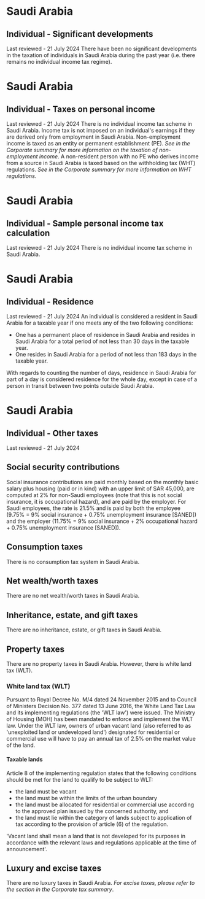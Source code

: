 # Saudi Arabia
## Individual - Significant developments
Last reviewed - 21 July 2024
There have been no significant developments in the taxation of individuals in Saudi Arabia during the past year (i.e. there remains no individual income tax regime).


# Saudi Arabia
## Individual - Taxes on personal income
Last reviewed - 21 July 2024
There is no individual income tax scheme in Saudi Arabia.
Income tax is not imposed on an individual's earnings if they are derived only from employment in Saudi Arabia.
Non-employment income is taxed as an entity or permanent establishment (PE). _See in the Corporate summary for more information on the taxation of non-employment income_.
A non-resident person with no PE who derives income from a source in Saudi Arabia is taxed based on the withholding tax (WHT) regulations. _See in the Corporate summary for more information on WHT regulations_.


# Saudi Arabia
## Individual - Sample personal income tax calculation
Last reviewed - 21 July 2024
There is no individual income tax scheme in Saudi Arabia.


# Saudi Arabia
## Individual - Residence
Last reviewed - 21 July 2024
An individual is considered a resident in Saudi Arabia for a taxable year if one meets any of the two following conditions:
  * One has a permanent place of residence in Saudi Arabia and resides in Saudi Arabia for a total period of not less than 30 days in the taxable year. 
  * One resides in Saudi Arabia for a period of not less than 183 days in the taxable year. 


With regards to counting the number of days, residence in Saudi Arabia for part of a day is considered residence for the whole day, except in case of a person in transit between two points outside Saudi Arabia.


# Saudi Arabia
## Individual - Other taxes
Last reviewed - 21 July 2024
## Social security contributions
Social insurance contributions are paid monthly based on the monthly basic salary plus housing (paid or in kind) with an upper limit of SAR 45,000, are computed at 2% for non-Saudi employees (note that this is not social insurance, it is occupational hazard), and are paid by the employer. For Saudi employees, the rate is 21.5% and is paid by both the employee (9.75% = 9% social insurance + 0.75% unemployment insurance [SANED]) and the employer (11.75% = 9% social insurance + 2% occupational hazard + 0.75% unemployment insurance [SANED]).
## Consumption taxes
There is no consumption tax system in Saudi Arabia.
## Net wealth/worth taxes
There are no net wealth/worth taxes in Saudi Arabia.
## Inheritance, estate, and gift taxes
There are no inheritance, estate, or gift taxes in Saudi Arabia.
## Property taxes
There are no property taxes in Saudi Arabia. However, there is white land tax (WLT).
### White land tax (WLT)
Pursuant to Royal Decree No. M/4 dated 24 November 2015 and to Council of Ministers Decision No. 377 dated 13 June 2016, the White Land Tax Law and its implementing regulations (the 'WLT law') were issued.
The Ministry of Housing (MOH) has been mandated to enforce and implement the WLT law.
Under the WLT law, owners of urban vacant land (also referred to as 'unexploited land or undeveloped land') designated for residential or commercial use will have to pay an annual tax of 2.5% on the market value of the land.
#### Taxable lands
Article 8 of the implementing regulation states that the following conditions should be met for the land to qualify to be subject to WLT:
  * the land must be vacant
  * the land must be within the limits of the urban boundary
  * the land must be allocated for residential or commercial use according to the approved plan issued by the concerned authority, and
  * the land must lie within the category of lands subject to application of tax according to the provision of article (6) of the regulation.


'Vacant land shall mean a land that is not developed for its purposes in accordance with the relevant laws and regulations applicable at the time of announcement'.
## Luxury and excise taxes
There are no luxury taxes in Saudi Arabia. _For excise taxes, please refer to the section in the Corporate tax summary_.


